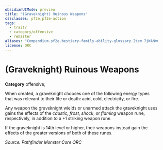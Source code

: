 ```yaml
---
obsidianUIMode: preview
title: "(Graveknight) Ruinous Weapons"
cssclasses: pf2e,pf2e-action
tags:
  - trait/
  - category/offensive
  - remaster
aliases: "Compendium.pf2e.bestiary-family-ability-glossary.Item.7jWANvnDmNcQvFve"
license: ORC
---
```

# (Graveknight) Ruinous Weapons

### 

**Category** offensive; 




When created, a graveknight chooses one of the following energy types that was relevant to their life or death: acid, cold, electricity, or fire.

Any weapon the graveknight wields or unarmed attack the graveknight uses gains the effects of the _caustic_, _frost_, _shock_, or _flaming_ weapon rune, respectively, in addition to a +1 striking weapon rune.

If the graveknight is 14th level or higher, their weapons instead gain the effects of the greater versions of both of these runes.

*Source: Pathfinder Monster Core*
*ORC*